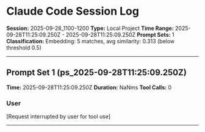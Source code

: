 # Claude Code Session Log

**Session:** 2025-09-28_1100-1200
**Type:** Local Project
**Time Range:** 2025-09-28T11:25:09.250Z - 2025-09-28T11:25:09.250Z
**Prompt Sets:** 1
**Classification:** Embedding: 5 matches, avg similarity: 0.313 (below threshold 0.5)

---

<a name="ps_2025-09-28T11:25:09.250Z"></a>
## Prompt Set 1 (ps_2025-09-28T11:25:09.250Z)

**Time:** 2025-09-28T11:25:09.250Z
**Duration:** NaNms
**Tool Calls:** 0

### User

[Request interrupted by user for tool use]

---

